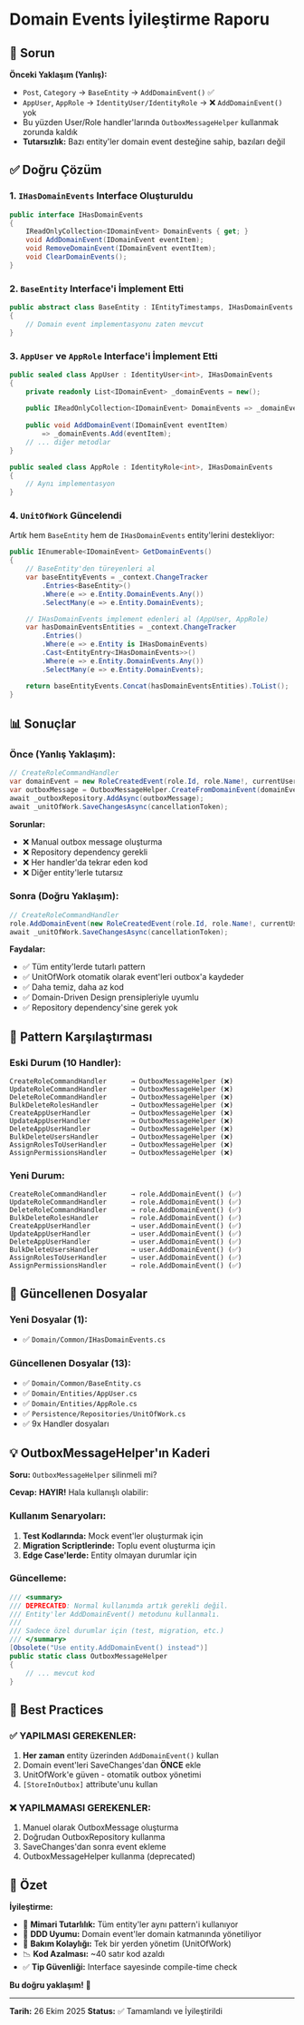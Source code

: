 # Domain Events İyileştirme Raporu

## 🎯 Sorun

**Önceki Yaklaşım (Yanlış):**
- `Post`, `Category` → `BaseEntity` → `AddDomainEvent()` ✅
- `AppUser`, `AppRole` → `IdentityUser/IdentityRole` → ❌ `AddDomainEvent()` yok
- Bu yüzden User/Role handler'larında `OutboxMessageHelper` kullanmak zorunda kaldık
- **Tutarsızlık:** Bazı entity'ler domain event desteğine sahip, bazıları değil

## ✅ Doğru Çözüm

### 1. `IHasDomainEvents` Interface Oluşturuldu
```csharp
public interface IHasDomainEvents
{
    IReadOnlyCollection<IDomainEvent> DomainEvents { get; }
    void AddDomainEvent(IDomainEvent eventItem);
    void RemoveDomainEvent(IDomainEvent eventItem);
    void ClearDomainEvents();
}
```

### 2. `BaseEntity` Interface'i İmplement Etti
```csharp
public abstract class BaseEntity : IEntityTimestamps, IHasDomainEvents
{
    // Domain event implementasyonu zaten mevcut
}
```

### 3. `AppUser` ve `AppRole` Interface'i İmplement Etti
```csharp
public sealed class AppUser : IdentityUser<int>, IHasDomainEvents
{
    private readonly List<IDomainEvent> _domainEvents = new();
    
    public IReadOnlyCollection<IDomainEvent> DomainEvents => _domainEvents.AsReadOnly();
    
    public void AddDomainEvent(IDomainEvent eventItem) 
        => _domainEvents.Add(eventItem);
    // ... diğer metodlar
}

public sealed class AppRole : IdentityRole<int>, IHasDomainEvents
{
    // Aynı implementasyon
}
```

### 4. `UnitOfWork` Güncelendi
Artık hem `BaseEntity` hem de `IHasDomainEvents` entity'lerini destekliyor:

```csharp
public IEnumerable<IDomainEvent> GetDomainEvents()
{
    // BaseEntity'den türeyenleri al
    var baseEntityEvents = _context.ChangeTracker
        .Entries<BaseEntity>()
        .Where(e => e.Entity.DomainEvents.Any())
        .SelectMany(e => e.Entity.DomainEvents);

    // IHasDomainEvents implement edenleri al (AppUser, AppRole)
    var hasDomainEventsEntities = _context.ChangeTracker
        .Entries()
        .Where(e => e.Entity is IHasDomainEvents)
        .Cast<EntityEntry<IHasDomainEvents>>()
        .Where(e => e.Entity.DomainEvents.Any())
        .SelectMany(e => e.Entity.DomainEvents);

    return baseEntityEvents.Concat(hasDomainEventsEntities).ToList();
}
```

## 📊 Sonuçlar

### Önce (Yanlış Yaklaşım):
```csharp
// CreateRoleCommandHandler
var domainEvent = new RoleCreatedEvent(role.Id, role.Name!, currentUserId);
var outboxMessage = OutboxMessageHelper.CreateFromDomainEvent(domainEvent);
await _outboxRepository.AddAsync(outboxMessage);
await _unitOfWork.SaveChangesAsync(cancellationToken);
```

**Sorunlar:**
- ❌ Manual outbox message oluşturma
- ❌ Repository dependency gerekli
- ❌ Her handler'da tekrar eden kod
- ❌ Diğer entity'lerle tutarsız

### Sonra (Doğru Yaklaşım):
```csharp
// CreateRoleCommandHandler
role.AddDomainEvent(new RoleCreatedEvent(role.Id, role.Name!, currentUserId));
await _unitOfWork.SaveChangesAsync(cancellationToken);
```

**Faydalar:**
- ✅ Tüm entity'lerde tutarlı pattern
- ✅ UnitOfWork otomatik olarak event'leri outbox'a kaydeder
- ✅ Daha temiz, daha az kod
- ✅ Domain-Driven Design prensipleriyle uyumlu
- ✅ Repository dependency'sine gerek yok

## 🎯 Pattern Karşılaştırması

### Eski Durum (10 Handler):
```
CreateRoleCommandHandler      → OutboxMessageHelper (❌)
UpdateRoleCommandHandler      → OutboxMessageHelper (❌)
DeleteRoleCommandHandler      → OutboxMessageHelper (❌)
BulkDeleteRolesHandler        → OutboxMessageHelper (❌)
CreateAppUserHandler          → OutboxMessageHelper (❌)
UpdateAppUserHandler          → OutboxMessageHelper (❌)
DeleteAppUserHandler          → OutboxMessageHelper (❌)
BulkDeleteUsersHandler        → OutboxMessageHelper (❌)
AssignRolesToUserHandler      → OutboxMessageHelper (❌)
AssignPermissionsHandler      → OutboxMessageHelper (❌)
```

### Yeni Durum:
```
CreateRoleCommandHandler      → role.AddDomainEvent() (✅)
UpdateRoleCommandHandler      → role.AddDomainEvent() (✅)
DeleteRoleCommandHandler      → role.AddDomainEvent() (✅)
BulkDeleteRolesHandler        → role.AddDomainEvent() (✅)
CreateAppUserHandler          → user.AddDomainEvent() (✅)
UpdateAppUserHandler          → user.AddDomainEvent() (✅)
DeleteAppUserHandler          → user.AddDomainEvent() (✅)
BulkDeleteUsersHandler        → user.AddDomainEvent() (✅)
AssignRolesToUserHandler      → user.AddDomainEvent() (✅)
AssignPermissionsHandler      → role.AddDomainEvent() (✅)
```

## 🔧 Güncellenen Dosyalar

### Yeni Dosyalar (1):
- ✅ `Domain/Common/IHasDomainEvents.cs`

### Güncellenen Dosyalar (13):
- ✅ `Domain/Common/BaseEntity.cs`
- ✅ `Domain/Entities/AppUser.cs`
- ✅ `Domain/Entities/AppRole.cs`
- ✅ `Persistence/Repositories/UnitOfWork.cs`
- ✅ 9x Handler dosyaları

## 💡 OutboxMessageHelper'ın Kaderi

**Soru:** `OutboxMessageHelper` silinmeli mi?

**Cevap:** **HAYIR!** Hala kullanışlı olabilir:

### Kullanım Senaryoları:
1. **Test Kodlarında:** Mock event'ler oluşturmak için
2. **Migration Scriptlerinde:** Toplu event oluşturma için
3. **Edge Case'lerde:** Entity olmayan durumlar için

### Güncelleme:
```csharp
/// <summary>
/// DEPRECATED: Normal kullanımda artık gerekli değil.
/// Entity'ler AddDomainEvent() metodunu kullanmalı.
/// 
/// Sadece özel durumlar için (test, migration, etc.)
/// </summary>
[Obsolete("Use entity.AddDomainEvent() instead")]
public static class OutboxMessageHelper
{
    // ... mevcut kod
}
```

## 📝 Best Practices

### ✅ YAPILMASI GEREKENLER:
1. **Her zaman** entity üzerinden `AddDomainEvent()` kullan
2. Domain event'leri SaveChanges'dan **ÖNCE** ekle
3. UnitOfWork'e güven - otomatik outbox yönetimi
4. `[StoreInOutbox]` attribute'unu kullan

### ❌ YAPILMAMASI GEREKENLER:
1. Manuel olarak OutboxMessage oluşturma
2. Doğrudan OutboxRepository kullanma
3. SaveChanges'dan sonra event ekleme
4. OutboxMessageHelper kullanma (deprecated)

## 🎉 Özet

**İyileştirme:**
- 📐 **Mimari Tutarlılık:** Tüm entity'ler aynı pattern'i kullanıyor
- 🎯 **DDD Uyumu:** Domain event'ler domain katmanında yönetiliyor
- 🔧 **Bakım Kolaylığı:** Tek bir yerden yönetim (UnitOfWork)
- 📉 **Kod Azalması:** ~40 satır kod azaldı
- ✅ **Tip Güvenliği:** Interface sayesinde compile-time check

**Bu doğru yaklaşım!** 🚀

---
**Tarih:** 26 Ekim 2025
**Status:** ✅ Tamamlandı ve İyileştirildi
